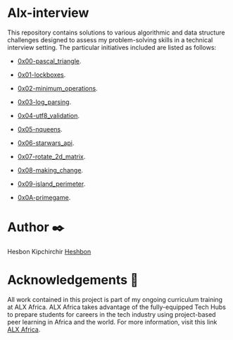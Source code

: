 # Alx-interview

This repository contains solutions to various algorithmic and data structure challenges designed to assess my problem-solving skills in a technical interview setting. The particular initiatives included are listed as follows:

  + <u>[0x00-pascal_triangle](https://github.com/Heshbon/alx-interview/tree/master/0x00-pascal_triangle)</u>.

  + <u>[0x01-lockboxes](https://github.com/Heshbon/alx-interview/tree/master/0x01-lockboxes)</u>.

  + <u>[0x02-minimum_operations](https://github.com/Heshbon/alx-interview/tree/master/0x02-minimum_operations)</u>.

  + <u>[0x03-log_parsing](https://github.com/Heshbon/alx-interview/tree/master/0x03-log_parsing)</u>.

  + <u>[0x04-utf8_validation](https://github.com/Heshbon/alx-interview/tree/master/0x04-utf8_validation)</u>.

  + <u>[0x05-nqueens](https://github.com/Heshbon/alx-interview/tree/master/0x05-nqueens)</u>.

  + <u>[0x06-starwars_api](https://github.com/Heshbon/alx-interview/tree/master/0x06-starwars_api)</u>.

  + <u>[0x07-rotate_2d_matrix](https://github.com/Heshbon/alx-interview/tree/master/0x07-rotate_2d_matrix)</u>.

  + <u>[0x08-making_change](https://github.com/Heshbon/alx-interview/tree/master/0x08-making_change)</u>.

  + <u>[0x09-island_perimeter](https://github.com/Heshbon/alx-interview/tree/master/0x09-island_perimeter)</u>.

  + <u>[0x0A-primegame](https://github.com/Heshbon/alx-interview/tree/master/0x0A-primegame)</u>.

# Author ✒️

Hesbon Kipchirchir <u>[Heshbon](https://github.com/Heshbon)</u>

# Acknowledgements 🙏

All work contained in this project is part of my ongoing curriculum training at ALX Africa. ALX Africa takes advantage of the fully-equipped Tech Hubs to prepare students for careers in the tech industry using project-based peer learning in Africa and the world. For more information, visit this link <u>[ALX Africa](https://www.alxafrica.com)</u>.
